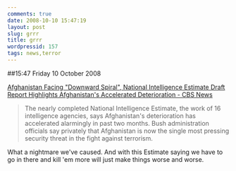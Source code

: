 ```yaml
---
comments: true
date: 2008-10-10 15:47:19
layout: post
slug: grrr
title: grrr
wordpressid: 157
tags: news,terror
---
```


##15:47 Friday 10 October 2008

[Afghanistan Facing "Downward Spiral", National Intelligence Estimate Draft Report Highlights Afghanistan's Accelerated Deterioration - CBS News](http://www.cbsnews.com/stories/2008/10/09/terror/main4512442.shtml?source=RSSattr=HOME_4512442)


> The nearly completed National Intelligence Estimate, the work of 16 intelligence agencies, says Afghanistan's deterioration has accelerated alarmingly in past two months. Bush administration officials say privately that Afghanistan is now the single most pressing security threat in the fight against terrorism. 



What a nightmare we've caused.  And with this Estimate saying we have to go in there and kill 'em more will just make things worse and worse.
